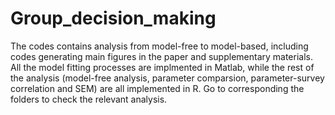 # Group_decision_making
The codes contains analysis from model-free to model-based, including codes generating main figures in the paper and supplementary materials. All the model fitting processes are implmented in Matlab, while the rest of the analysis (model-free analysis, parameter comparsion, parameter-survey correlation and SEM) are all implemented in R. Go to corresponding the folders to check the relevant analysis.


